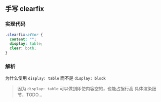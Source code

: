## 手写 clearfix

### 实现代码

```css
.clearfix:after {
  content: "";
  display: table;
  clear: both;
}
```

### 解析

为什么使用 `display: table` 而不是 `display: block`

> 因为 `display: table` 可以做到即使内容空的，也能占据行高
> 具体渲染细节，TODO...
